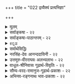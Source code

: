 +++
title = "022 द्रव्यैक्यं प्रत्यभिज्ञा"

+++
<details><summary>मूलम्</summary>

द्रव्यैक्यं प्रत्यभिज्ञा प्रथयति परिमित्यन्तरेऽन्याप्रतीतेरंशूत्कर्षक्षयादिक्षममपि च ततो राशिवत्स्थूलमेकम् ।  
नो चेदश्रान्तचण्डानिलजलधिधुनीदन्तिदावानलाद्यैः क्षोणीयं क्षुद्यमाना क्षणमपि चरमामण्ववस्थां न जह्यात् ॥ २२ ॥
</details>

<details><summary>सर्वाङ्कषा - २२</summary>

अवयवातिरिक्तावयवि-वादे बाधकान्य् उपन्यस्य,  
उभयोर् अनतिरेके साधक-प्रमाणम् आह - द्रव्यैक्यमित्यादिना ।  
**परिमित्य्-अन्तरे** = परिमाणभेदे सत्य् अपि  
**अन्याप्रतीतेः** = अतिरिक्तपदार्थस्याप्रतीतेः **प्रत्यभिज्ञा** = ‘तदेवेदम्” इति प्रत्यभिज्ञा **द्रव्यैक्यम्** = उपादानोपादेयद्रव्ययोः अभेदम् **प्रथयति** = प्रकटयति । 

पत्र-ताटङ्कादौ आकुञ्चनप्रसारणादिना न्यूनाधिकदेशव्याप्तिरूपपरिमाणभेददर्शनेऽपि तदेवेदम्' इति ऐक्यप्रत्यभिज्ञायाः सर्वसंमतत्वात् उपादानोपादेययोः अत्यन्तं भेदो नास्त्येव । अवस्थाविशिष्टवेषेण एकमेव द्रव्यम् 'उपादानम्', ‘उपादेयम्” इति भिन्नतया व्यपदिश्यते । मृत्पिण्डः उपादानम्, घटः उपादेय इत्यत्र हि पिण्डत्वावस्थाविशिष्टा मृत् उपादानम्, घटत्वावस्थाविशिष्टा मृत् उपादेयेत्यर्थः । एतदपेक्षयातिरिक्तं किं वर्तते ? अतः अवस्थाभेदमात्रम्, न तु द्रव्यभेदः ॥ 

नन्वेवं यदि उपादानोपादेययोरैक्यमङ्गीक्रियते, तर्हि अशुद्धैर्ग्रामसारैः सस्यादेः पोषणात्, तत्र जातानां तण्डुलादीनां तादृशग्रामसारपरिणामभूतानां तदभिन्नानां भक्षणात् शिष्टानां प्रायश्चित्तीयता स्यात् । अथ 



[[48]]

सांख्यवत् सिद्धान्ते उपादानोपादेययोरत्यन्ताभेदानङ्गीकारात् न दोष इतिचेत्; एवं तृप्यन्तं छान्दसं त्वां किं ब्रूमः ? सांख्यवद्दोषो माअस्तु । अन्यादृशो दोषोऽस्तीति प्रायश्चित्तीयता कथं वार्यते ? अतः सत्कार्यवादादसत्कार्यवाद एव धर्मशास्त्रानुगुण इति चेत्-नशब्दपरिवर्तनमात्रेण प्रत्यक्षतो दृश्यमानं ग्रामसारैः पोषणं वैज्ञानिकं कथमपगच्छेत् ? परन्त्वत्रायमस्ति विशेषः - मृदः घटाद्यात्मना परिणामः प्रत्यक्षदृष्टः । ' मृदयं घटः' इति प्रत्यभिज्ञापि सर्वानुभवसिद्धा । सस्यादिपरिणामस्थले नैतादृशः परिणामः । स्वपोषणाय दत्तं गोमयादिग्रामसारं स्वपादैः चूषन्तः, स्वस्वरूपानुगुणं तं ग्रामसारमद्भुतरीत्या परिवर्तयन्तः रूपरसगन्धान् विचित्रान् प्रदर्शयन्तः कीदृशमिन्द्रजालं सस्यादिषु वर्तमाना जीवाः कुर्वन्तीति स्मारं स्मारं मूकैर्भवितव्यं सर्वैः । ग्रामसारपरिणामभूतमेव विविधसस्यानां विविधपुष्पफलादिकमिति वैज्ञानिकोऽयं विषयः केन वानुन्मत्तेनापलपितुं शक्यः । परन्तु तत्र वैज्ञानिकोऽपि सत्यांशः न द्रव्यैक्यप्रत्यभिज्ञां लेशतोऽपि जनयतीत्याश्चर्यमेतत् । परन्तु जानन्ति विज्ञानिनः । एवमेव ब्रह्मणः विविधविचित्रशक्तिपूर्णस्य परिणामरूपमपीदं जगत्, न तथा ज्ञायते, प्रत्यभिज्ञायते वा चर्मचक्षुष्कैः । ज्ञानविज्ञानसंपन्नास्तु 'सर्वं खल्विदं ब्रह्म' (छां.3-14-1) इति जानन्तः प्रत्यभिजानन्तश्च नन्दन्ति । तादृशसर्वात्मकब्रह्मदर्शने देहस्मरणादिकं किं भवेत् ? एतादृशं विलक्षणं परिणाममेव ‘विवर्तम्' आतस्थुः श्रीशङ्कराचार्या इति समये स्थाप्यते । अतः सस्यफलादौ ऐक्यप्रत्यभिज्ञाया अभावात् न प्रायश्चित्तादिप्रसङ्गःः॥ 

[[1]]

ननु प्रत्यभिज्ञाया अभावेऽपि वस्तुनोरैक्यात् प्रत्यवायोऽपरिहार्य एव किलेति चेत्; मृदः घटरूपेण परिणामापेक्षया ग्रामसाराणां पुष्पफलादिरूपेण परिणामस्यात्यन्तविलक्षणत्वान्न दोषलेशः । तत्तत्सस्यादिषु वर्तमानो हि जीवः चैतन्यस्वरूपः शब्दस्पर्शरूपरसगन्धान् अपूर्वतया परिवर्त्य सर्वं पवित्रीकृत्यैव परिणमयति । अन्यथा हि रथ्याजलानां गङ्गायां मेलनेन गङ्गाया अपि पावनत्वं न स्यात् । एतदपेक्षयापि ग्रामसाराणां परिणामोऽत्यन्तं विलक्षणोऽत्यन्तं विस्मयकारीति विवेकिनामत्याश्चर्यावहम् । तावता परिणामो नास्तीत्यसत्कार्यवादस्तु विज्ञानविरुद्धः । मनस्समाधानार्थमुच्यते यदि, तर्हि समाधत्स्व कथञ्चित् । अन्ततः - किं न स्मर्यते 'मन एव मनुष्याणां कारणं बन्धमोक्षयोः' इति । अत एतादृशविवर्तस्थले न कश्चन प्रत्यवायः । तावता वस्तुतत्त्वं कथमन्यथा भवेत् ? भोजनकाले तु भगवद्व्यतिरिक्तस्मरणं निषिद्धमित्यपि स्मर्तव्यम् । एवं सत्यपि भोजनसमये ग्रामसारस्मरणं कस्यचिद्दौर्भाग्यशालिनो यदि भवेत्, तदा भगवद्वैभवम् एतादृशेन्द्रजालरूपं स्मृत्वा पापं क्षपितव्यम्, न शक्यं चेदुपोषितव्यम् ॥ 

ननु श्रुतौ ' यथा सौम्य' इत्यादिना मृत्कार्यदृष्टान्त एव प्रदर्शितः, न तु सस्यादिदृष्टान्त इति चेत्, अस्य वैज्ञानिकत्वेन सर्वैर्ज्ञातुमशक्यत्वात्प्रसिद्धो दृष्टान्तः प्रादर्शि । मृन्निर्मितं गजाश्वदेवतामूर्त्यादिकमेव वा दृष्टान्तीक्रियताम् । मृदा निर्मितमपि गजादिकं पश्यन्तः, 'गजोऽयम अत्यद्भुतो वर्तते' इत्येव वदन्ति । देवप्रतिमां पश्यन्तश्च दिव्यं देवं पश्यन्ति पुरतः, न तु मृदम् । मृदं पश्यतां तत्र देवो न स्यात् । देवं पश्यतां तत्र मृन्न स्यात् । ‘पृथिव्या ओषधयः । ओषधीभ्योऽन्नम्' इत्यादिश्रुत्या अन्नादिपरिणामा अपि पृथिव्या एव । किं बहुना ! वेदान्तः अन्नपदं पृथिवीपर्यायं ब्रवीतीति 'ता अन्नमसृजन्त' इत्यादौ संप्रतिपन्नम् ॥ 

[[49]]



किं बहुना ! भुक्तमन्नं रसरक्तमांसमेदोमज्जास्थिरूपेण क्रमेण परिणमत इति प्रसिद्धम्। मातुश्शरीरे मातुः रक्तं क्षीररूपेण परिणमते । गोरक्तं क्षीररूपेण परिणमते । द्वयममृततुल्यमिति शास्त्रम् । नो चेत् स्तन्यपानं रक्तपानमेव भवेदिति महान् प्रत्यवायः स्यात् । तत्राप्यसत्कार्यवाद एवेति चेत्, तत् क्षीरं कुत आगतम्? किमाकाशादिति वक्तव्यम् । ईश्वर एव सर्वत्र सर्वं करोतीति चेत्, करोत्वीश्वरः । उपादानं किम् ? किं वस्तु किं रूपं करोति? अतोऽसत्कार्यवाद इति संकेतमात्रात् नात्मरक्षणं भविष्यति । परिणामवादस्तु वैज्ञानिकः मनस्तृप्त्यर्थं तथाङ्गीकुर्म इति चेत्, अङ्गीक्रियतामित्युक्तमेव ॥ 

महद्रहस्यमत्रैव ह्यस्ति किञ्चिद्विचिन्त्यताम् । एतावतापि कालेन केनाप्यवहितं न हि ॥ कथमेवमभूत् नैव ज्ञातुं केनापि शक्यते । मायां पृच्छ, न चेत्कालरूपिणं तं स्वयं प्रभुम् । 

इदमत्र तत्त्वम् - परिणामस्थले एवैक्यप्रत्यभिज्ञा । विवर्तस्थले तु द्रव्यैक्यं विज्ञानमात्रगम्यम्, न प्रत्यक्षगम्यम् । ग्रामसारेण वर्धितानां सस्यवृक्षलतादीनां धान्यफलपुष्पादीनां तत्परिणामरूपत्वं को वा विश्वसेत् विज्ञानिनमृते? ' अग्नेरापः' इति वदति श्रुतिः । 'कारणगुणाः कार्ये संक्रामन्ति' इति न्यायः कुत्र गतः ? कुतो गतः ? अत्रैवास्ति सृष्टेः रहस्यं सर्वम् । एतदपरिशीलनादेव पण्डितानां कलहो नाद्यापि शान्तः । कुत एवमिति चेत्, मायां पृच्छ, अथवा तत्स्वामिनं भगवन्तं पृच्छ । तथा च कार्ये कारणप्रत्यभिज्ञायां परिणामः, अप्रत्यभिज्ञायां तु विवर्त इत्येव युक्तम् । अधिकं पश्चात् ॥ 

सुसूक्ष्मं सृष्टिविज्ञानं परिशीलयताम् ' आराममस्य पश्यति न तं पश्यति कश्चन' (बृ.6-3-14) इति सृष्टिकर्तुर्वैभवं वैशिष्टयं च सर्वं ज्ञायेत । अत्र 'अस्य' इत्यनेन पूर्वं तत्रैव ‘स हि कर्ता' इति प्रस्तुतः परमात्मा ग्राह्यः, न तु जीवः, अर्थविरोधात् । परमात्मनोऽघटितघटनासामर्थ्यस्यान्यत्किमपेक्षितं साक्ष्यम् 'अग्नेरापः' इत्येतदपेक्षया । अग्नेरपां परिणामरूपता कथं वा मानवबुद्ध्या प्रत्यभिज्ञातुं शक्यः ? अतस्सृष्टिविज्ञानं परिणामविशेषरूपविवर्तरूपमेव । इदमेव न विलक्षणत्वाद्यधिकरणानां सर्वेषामपि विषयः । अत एव जगदिदं ज्ञानिनां दृष्ट्या ब्रह्मस्वरूपम्, आरामरूपं च । इतरेषां तु विज्ञानदृष्ट्या ब्रह्मस्वरूपम्, अज्ञानिनां दृष्ट्या तु केवलजडस्वरूपम् ॥ 

पूर्वग्रहादिकं त्यक्त्वा चिन्त्यतां सत्यमीदृशम् । सत्यैकनिष्ठास्सन्तोऽत्र प्रमाणं स्युरमत्सराः ॥ वर्धयित्वा बहून् शब्दान् केशाकेशि विधाय च । लाभः को वाऽऽप्त इति च चिन्त्यतामात्मसाक्षिकम्॥ सर्वज्ञा अपि गुरवः सूचनान्मायिनो ध्रुवम् । नैव प्राचीकशन् ते हीत्येवं मन्यामहे वयम् ॥ कालेनैवोत्तरं देयम्, तदधीनाः किलेतरे । स चागतश्च कालोऽयम् अद्य दैवं वदत्यहो ॥ 

अतिरिक्तावयव्य्-अनङ्गीकारे तात्त्विकं लाघवमाह - अंशूत्कर्षेत्यादि ।  
**अंशु**शब्दः अंशपर्यायः । **अंशवः** = अवयवाः । तेषाम् उत्कर्षः, **क्षयादिश्च** = आधिक्यन्यूनत्वे । तयोः **क्षमम्** = योग्यम् ।  
**ततः** = अतिरिक्तावयव्य्-अभावाद् एव स्थूलम् **एकम्** = अवयविपदवाच्यंम्  
**राशिवत्** = धान्यराश्य्-आदाव् इव  
अंशूत्कर्षक्षयादिक्षममपि च भवति ।  


[[50]]

अतिरिक्तावयविवादे हि, अवयवितः एकंपरमाणुविश्लेषे, संश्लेषे वा पूर्वावयविनः नाशः, संघातोऽनेकभूतैरपि भवति यथा ह्येकभूतस्य भागैः, 

देहादिः पञ्चभूतात्मक इति निगमाद्युक्तिभिश्च प्रसिद्धम् । 

नूतनावयविनः उत्पत्तिश्च अङ्गीक्रियते । इदन्त्वत्यन्तानुभवविरुद्धम् । अतिरिक्तावयव्यनङ्गीकारे तु, एकस्य धान्यराशेः कतिपयधान्यानां विश्लेषे, संश्लेषे वा अवयविनाशोत्पत्यादेरभावात् न कोऽपि कल्पनादिकेशः ॥ 

एवमनङ्गीकारे महदनिष्टमाह - नो चेदित्यादिना । नो **चेत्** = एवं यदि नाङ्गीक्रियते, हठादतिरिक्तावयवी यदि साध्यते, तदा **अश्रान्तचण्डानिलजलधिधुनीदन्तिदावानलाद्यैः** = **अश्रान्ताः** = अविरताः **चण्डानिलः** =वात्यादिः । **जलधिः** = समद्रः । **धुन्यः** = नद्यः । **दन्तिनः** = दिग्गजाः, तैः पौराणिकप्रक्रियया भूमेरधः अष्टदिक्षु भूमिं वहन्तो वर्तमाना महागजाः भारपीडिताः स्वांसं यदा चालयन्ति, तदा भूमिरपि तेन चलनेन कंपते इति पौराणिकाः । अथवा, **दन्तिनः** = सामान्यगजाः । ते मत्ता भूमिं घट्टयन्ति । तेन कतिपयाणूनां विश्लेषोऽनिवार्यः । **दावानलः** = दावाग्निः । **आद्यैः** = एतदादिभिः अवयवविश्लेषहेतुभिः इयं **क्षोणी** = भूमिः **क्षुद्यमाना** = चूर्णीक्रियमाणा **चरमाम्** = प्रलयकालिकीम् **अण्ववस्थाम्** = अणुत्वावस्थांम् क्षणमपि न **जह्यात्** = न त्यजेत् आदिपदेन भूकम्पादिः गृह्यते ॥ 

। 

अयमाशयः – एकस्य परमाणोः विश्लेषेऽपि पूर्वावयविनो नाशः, अवयव्यन्तरोत्पत्तिश्च वैशेषिकैः अङ्गीक्रियते । एवञ्च, महावात्याः, समुद्रतरङ्गारभट्यः, नदीभूकम्पाद्याश्च परमाणुविश्लेषहेतवः सततं संभाव्यन्ते किल । एभिः भूमिरूपावयविनः पूर्व स्थितवतः नाशः अनिवार्यः । यावता च पुनरवयव्यारम्भः, तावतैव उक्तहेतुष्वन्यतमस्यानिवार्यतया पुनः पुनः अवयवानां विश्लेषेण अवयविनः नाश एव स्यात् । ततश्च भूम्याख्यावयविनः निष्पत्तिरेवासंभाविनी स्यात् । इदं चात्यन्तमनुभवादिविरुद्धम् । अतः अतिरिक्तावयव्यनङ्गीकार एव वरम् । वस्तुतस्तु - आरम्भवादिनां लोकायतपदवाच्यानां नैयायिकानां नायं शास्त्रस्य विषयः । ईश्वरानुमानादिकमपि न शुद्धनैयायिकानामिति अग्रे नायकसरे वक्ष्यते । अथापि दोषस्य समाधेयत्वाभिप्रायेण दूषणमुक्तम्, शिष्यबुद्धिवैशद्याय ॥ २२ ॥
</details>

<details><summary>सर्वाङ्कषा-पाठान्तरम् - २२</summary>

अवयवातिसिकतावयविवादे बाधकान्युपन्यस्य, उभयोरनतिरेके साधकप्रमाणमाह - द्रव्यैक्य-मित्यादिना । परिमित्यन्तरे = परिमाणभेदे सत्यपि अन्याप्रतीतेः = अतिरिक्तपदार्थस्याप्रतीतेः प्रत्यभिज्ञा = 'तदेवेदम्‌' इति प्रत्यभिज्ञा द्रव्यैक्यम्‌ = उपादानोपादेयद्रव्ययोः अभेदम् प्रथयति = प्रकटयति । पत्रताटङ्कादौ आकुञ्चनप्रसारणादिना न्युनाधिकदेशव्याप्तिरूपपरिमाणभेददर्शनेऽपि 'तदेवेदम्‌' इति ऐक्यप्रत्यभिज्ञायाः सर्वसंमतत्वात्‌ उपादानोपादेययोः अत्यन्तं भेदो नास्त्येव । अवस्थाविशिष्टवेषेण एकमेव द्रव्यम्‌ 'उपादानम्‌', 'उपादेयम्‌' इति भिन्नतया व्यपदिश्यते । मृत्पिण्डः उपादानम्‌, घटः उपादेय इत्यत्र हि पिण्डत्वावस्थाविशिष्टा मृत्‌ उपादानम्‌, घटत्वावस्थाविशिष्टा मृत्‌ उपादेयेत्यर्थः । एतदपेक्षयातिरिक्तं किं वर्तते? अतः अवस्थाभेदमात्रम्‌, न तु द्रव्यभेदः ॥   
नन्वेवं यदि उपादानोपादेययोरैक्यमङ्गीक्रियते, तर्हि अशुद्धैर्ग्रामसारेः सस्यादेः पोषणात्‌, तत्र जातानां तण्डुलादीनां तादृशग्रामसारपरिणामभूतानां तदभित्नानां भक्षणात्‌ शिष्टानां प्रायश्चित्तीयता स्यात्‌ । अथ सांख्यवत्‌ सिद्धान्ते उपादानोपादेययोरत्यन्ताभेदानङ्गीकारात्‌ न दोष इतिचेत्‌; एवं तृप्यन्तं छान्दसं त्वां किं ब्रूमः? सांख्यवद्दोषो माअस्तु । अन्यादृशो दोषोऽस्तीति प्रायश्चित्तीयता कथं वार्यते? अतः सत्कार्यवादादसत्कार्यवाद एव धर्मशास्त्रानुगुण इति चेत्‌ न शब्दपरिवर्तनमात्रेण प्रत्यक्षतो दृश्यमानं ग्रामसारैः पोषणं वैज्ञानिकं कथमपगच्छेत्‌? परन्त्वत्रायमस्ति विशेषः - मृदः धटाद्यात्मना परिणामः प्रत्यक्षदृष्टः । 'मृदयं घटः' इति प्रत्यभिज्ञापि सर्वानुभवसिद्धा । सस्यादिपरिणामरस्थले नैतादृशः परिणामः । स्वपोषणाय दत्तं गोमयादिग्रामसारं स्वपादैः चूषन्तः, स्वस्वरूपानुगुणं तं ग्रामसारमद्भुतरीत्या परिवर्तयन्तः रूपरसगन्धान्‌ विचित्रान्‌ प्रदर्शयन्तः कीदृशमिन्द्रजालं सस्यादिषु वर्तमाना जीवाः कुर्वन्तीति स्मारं स्मारं मूकैर्भवितव्यं सर्वैः । ग्रामसारपरिणामभूतमेव विविधसस्यानां विविधपुष्पफलादिकमिति वैज्ञानिकोऽयं विषयः केन वानुन्मत्तेनापलपितुं शक्यः । परन्तु तत्र वैज्ञानिकोऽपि सत्यांशः न द्रव्यैक्यप्रत्यभिज्ञां लेशतोऽपि जनयतीत्याश्चर्यमेतत्‌ । परन्तु जानन्ति विज्ञानिनः । एवमेव ब्रह्मणः विविधविचित्रशक्तिपूर्णस्य परिणामरूपमपीदं जगत्‌, न तथा ज्ञायते, प्रत्यभिज्ञायते वा चर्मचक्षुष्कैः । ज्ञानविज्ञानसंपन्नास्तु 'सर्वं खल्विदं ब्रह्म' (छं .३-१४-१) इति जानन्तः प्रत्यभिजानन्तश्च नन्दन्ति । तादृशसर्वात्मकब्रह्मदर्शने देहस्मरणादिकं किं भवेत्‌? एतादृशं विलक्षणं परिणाममेव 'विवर्तम्‌' आतस्थुः श्रीशङ्कराचार्या इति समये स्थाप्यते । अतः सस्यफलादौ ऐक्यप्रत्यभिज्ञाया अभावात्‌ न प्रायश्चित्तादिप्रसद्धः ॥   
ननु प्रत्यभिज्ञाया अभावेऽपि वस्तुनोरैक्यात्‌ प्रत्यवायोऽपरिहार्य एव किलेति चेत्‌; मृदः घटरूपेण परिणामपेक्षया ग्रामसाराणां पुष्पफलादिरूपेण परिणामस्यात्यन्तविलक्षणत्वान्न दोषलेशः । तत्तत्सस्यादिषु वर्तमानो हि जीवः चैतन्यस्वरूपः शब्दस्पर्शरूपरसगन्धान्‌ अपूर्वतया परिवर्त्त्य सर्वं पवित्रीकृत्यैव परिणम- यति । अन्यथा हि रथ्याजलानां गङ्गायां मेलनेन गङ्गाया अपि पावनत्वं न स्यात्‌ । एतदपेक्षयापि ग्रामसाराणां परिणामोऽत्यन्तं विलक्षणोऽत्यन्तं विस्मयकारीति विवेकिनामत्याश्चर्यावहम्‌ । तावता परिणामो नास्तीत्यसत्कार्यवादस्तु विज्ञानविरुद्धः । मनस्समाधानार्थमुच्यते यदि, तर्हि समाधत्स्व कथञ्चित्‌ । अन्ततः - किं न स्मर्यते 'मन एव मनुष्याणां कारणं बन्धमोक्षयोः' इति । अत एतादृशविवर्तस्थले न कश्चन प्रत्यवायः । तावता वस्तुतत्त्वं कथमन्यथा भवेत्‌? भोजनकाले तु भगवद्व्यतिरिक्तस्मरणं निषिद्धमित्यपि स्मर्तव्यम्‌ । एवं सत्यपि भोजनसमये ग्रामसारस्मरणं कस्यचिद्दौर्भाग्यशालिनो यदि भवेत्‌, तदा भगवद्वैभवम्‌ एतादृशेन्द्रजालरूपं स्मृत्वा पापं क्षपितव्यम्‌, न शक्यं चेदुपोषितव्यम्‌ ॥   
ननु श्रुतौ 'यथा सोम्य' इत्यादिना मृत्कार्यदृष्टान्त एव प्रदर्शितः, न तु सस्यादिदृष्टान्त इति चेत्‌, अस्य वैज्ञानिकत्वेन सर्वैर्ज्ञातुमशक्यत्वात्मसिद्धो दृष्टान्तः प्रादर्शि । मृन्निर्मितं गजाश्वदेवतामूर्त्यादिकमेव वा दृष्टान्तीक्रियताम्‌ । मृदा निर्मितमपि गजादिकं पश्यन्तः, 'गजोऽयम् अत्यद्भुतो वर्तते' इत्येव वदन्ति । देवप्रतिमां पश्यन्तश्च दिव्यं देवं पश्यन्ति पुरतः, न तु मृदम्‌ । मृदं पश्यतां तत्र देवो न स्यात्‌ । देवं पश्यतां तत्र मृन्न स्यात्‌ । 'पृ॒थि॒व्या ओष॑धयः । ओष॑धी॒भ्योऽन्नम् ।' (तै.उप. ३.५.१४.१) इत्यादिश्रुत्या अन्नादिपरिणामा अपि पृथिव्या एव । किं बहुना! वेदान्तः अन्नपदं पृथिवीपर्यायं ब्रवीतीति 'ता अन्नमसुजन्त' इत्यादौ संप्रतिपन्नम्‌ ॥   
किं बहुना! भुक्तमन्नं रसरक्तमांसमेदोमज्जास्थिरूपेण क्रमेण परिणमत इति प्रसिद्धम्‌ । मातृश्शरीरे मातुःरक्तं क्षीररूपेण परिणमते । गोरक्तं क्षीररूपेण परिणमते । द्वयममृततुल्यमिति शास्त्रम्‌ । नो चेत्‌ स्तन्यपानं रक्तपानमेव भवेदिति महान्‌ प्रत्यवायःस्यात्‌ । तत्राप्यसत्कार्यवाद एवेति चेत्‌, तत्‌ क्षीरं कुत आगतम्‌? किमाकाशादिति वक्तव्यम्‌ । ईश्वर एव सर्वत्र सर्वं करोतीति चेत्‌, करोत्वीश्वरः । उपादानं किम्‌? किं वस्तु किं रूपं करोति? अतोऽसत्कार्यवाद इति संकेतमात्रात्‌ नात्मरक्षणं भविष्यति । परिणामवादस्तु वैज्ञानिकः मनस्तृप्त्यर्थं तथाङ्गीकुर्म इति चेत्‌, अङ्गीक्रियतामित्युक्तमेव ॥ `   
महद्रहस्यमत्रैव ह्यस्ति किञ्चिद्विचिन्त्यताम्‌ । एतावतापि कालेन केनाप्यवहितं न हि ॥   
कथमेवमभूत्‌ नैव ज्ञातुं केनापि शक्यते । मायां पृच्छ, न चेत्कालरूपिणं तं स्वयं प्रभुम्‌ ॥   
इदमत्र तत्त्वम्‌ - परिणामस्थले एवैक्यप्रत्यभिज्ञा । विवर्तस्थले तु द्रव्यैक्यं विज्ञानमात्रगम्यम्‌, न प्रत्यक्षगम्यम्‌ । ग्रामसारेण वर्धितानां सस्यवृक्षलतादीनां धान्यफलपुष्पादीनां तत्परिणामरूपत्वं को वा विश्वसेत्‌ विज्ञानिनमृते? 'अग्नेरापः' इति वदति श्रुतिः । 'कारणगुणाः कार्ये संक्रामन्ति' इति न्यायः कुत्र गतः? कुतो गतः? अत्रैवास्ति सृष्टेः रहस्यं सर्वम्‌ । एतदपरिशीलनादेव पण्डितानां कलहो नाद्यापि शान्तः । कुत एवमिति चेत्‌, मायां पृच्छ, अथवा तत्स्वामिनं भगवन्तं पृच्छ । तथा च कार्ये कारणप्रत्यभिज्ञायां परिणामः, अप्रत्यभिज्ञायां तु विवर्त इत्येव युक्तम्‌ । अधिकं पश्चात् ॥   
सुसूक्ष्मं सुष्टिविज्ञानं परिशीलयताम्‌ 'आराममस्य पश्यति न तं पश्यति कश्चन' (बृ.६-३-१४) इति सृष्टिकर्तुर्वैभवं वैशिष्ट्यं च सर्वं ज्ञायेत । अब्र 'अस्य' इत्यनेन पूर्वं तत्रैव 'स हि कर्ता' इति प्रस्तुतः परमात्मा ग्राह्यः, न तु जीवः, अर्थविरोधात्‌ । परमात्मनोऽघटितघटनासामर्थ्यस्यान्यत्किमपेक्षितं साक्ष्यम्‌ 'अग्नेरापः' इत्येतदपेक्षया । अग्नेरपां परिणामरूपता कथं वा मानवबुद्ध्या प्रत्यभिज्ञातुं शक्यः? अतस्सृष्टि- विज्ञानं परिणामविशेषरूपविवर्तरूपमेव । इदमेव न विलक्षणत्वाद्यधिकरणानां सर्वेषामपि विषयः । अत एव जगदिदं ज्ञानिनां दृष्ट्या ब्रह्मस्वरूपम्‌, आरामरूपं च । इतरेषां तु विज्ञानदृष्ट्या ब्रह्मस्वरूपम्‌, अज्ञानिनां दृष्ट्या तु केवलजडस्वरूपम्‌ ॥   
पूर्वग्रहादिकं त्यक्त्वा चिन्त्यतां सत्यमीदृशम्‌ । सत्यैकनिष्ठास्सन्तोऽत्र प्रमाणं स्युरमत्सराः ॥   
वर्धयित्वा बहून्‌ शब्दान्‌ केशाकेशि विधाय च । लाभः को वाऽऽप्त इति च चिन्त्यतामात्मसाक्षिकम्‌ ॥   
सर्वज्ञा अपि गुरवः सूचनान्मायिनो ध्रुवम्‌ । नैव प्राचीकशन्‌ ते हीत्येवं मन्यामहे वयम्‌ ॥   
कालेनैवोत्तरं देयम्‌, तदधीनाः किलेतरे । स चागतश्च कालोऽयम् अद्य दैवं वदत्यहो ॥   
अतिरिक्तावयव्यनङ्गीकारे तात्त्विकं लाघवमाह - अंशूत्कर्षत्यादि । अंशुशब्दः अंशपर्यायः । अंशवः = अवयवाः । तेषाम् उत्कर्षः, क्षयादिश्च = आधिक्यन्यूनत्वे । तयोः क्षमम्‌ = योग्यम्‌ । ततः = अति- रिक्तावयव्यभावादेव स्थूलम्‌ एकम्‌ = अवयविपदवाच्यं राशिवत्‌ = धान्यराश्यादाविव अंशूत्कर्षक्षयादिक्षममपि च भवति । अतिरिक्तावयविवादे हि, अवयवितः एकपरमाणुविश्लेषे, संश्लेषे वा पूर्वावयविनः नाशः, नूतनावयविनः उत्पत्तिश्च अङ्गीक्रियते । इदन्त्वत्यन्तानुभवविरुद्धम्‌ । अतिरिक्तावयव्यनङ्गीकारे तु, एकस्य धान्यराशेः कतिपयधान्यानां विश्लेषे, संश्लेषे वा अवयविनाशोत्पत्यादेरभावात्‌ न कोऽपि कल्पनादिक्लेशः ॥   
एवमनङ्गीकारे महदनिष्टमाह - मो चेदित्यादिना । नो चेत्‌ = एवं यदि नाङ्गीक्रियते, हठादतिरिक्ता- वयवी यदि साध्यते, तदा अश्रान्तचण्डानिलजलधिधुनीदन्तिदावानलाद्यैः = अश्रान्ताः = अविरताः चण्डानिलः = वात्यादिः । जलधिः = समुद्र: । धुन्यः = नद्यः । दन्तिनः = दिग्गजाः, तैः पौराणिकप्रक्रियया भूमेरधः अष्टदिक्षु भूमिं वहन्तो वर्तमाना महागजाः भारपीडिताः स्वासं यदा चालयन्ति, तदा भूमिरपि तेन चलनेन कंपते इति पौराणिकाः । अथवा, दन्तिनः = सामान्यगजाः । ते मत्ता भूमिं घट्टयन्ति । तेन कतिपयाणूनां विश्लेषोऽनिवार्यः । दावानलः = दावाग्निः । आद्यैः = एतदादिभिः अवयवविश्लेषहेतुभिः इयं क्षोणी = भूमि: क्षुद्यमाना = चूर्णीक्रियमाणा चरमाम्‌ = प्रलयकालिकीम्‌ अण्ववस्थाम्‌ = अणुत्वावस्थां क्षणमपि न जह्यात्‌ = न त्यजेत्‌ आदिपदेन भूकम्पादिः गृह्यते ॥   
अयमाशयः - एकस्य परमाणोः विश्लेषेऽपि पूर्वावयविनो नाशः, अवयव्यन्तरोत्पत्तिश्च वैशेषिकैः अङ्गीक्रियते । एवञ्च, महावात्याः, समद्रतरङ्गारभट्यः, नदीभूकम्पाद्याश्च परमाणुविश्लेषहेतवः सततं संभाव्यन्ते किल । एभिः भूमिरूपावयविनः पूर्वं स्थितवतः नाशः अनिवार्यः । यावता च पुनरवयव्यारम्भः, तावतैव उक्तहेतुष्वन्यतमस्यानिवार्यतया पुनः पुनः अवयवानां विश्लेषेण अवयविनः नाश एव स्यात्‌ । ततश्च भूम्याख्यावयविनः निष्पत्तिरेवासंभाविनी स्यात्‌ । इदं चात्यन्तमनुभवादिविरुद्धम्‌ । अतः अतिरिक्तावयव्यङ्गीकार एव वरम्‌ । वस्तुतस्तु - आरम्भवादिनां लोकायतपदवाच्यानां नैयायिकानां नायं शास्त्रस्य विषयः । ईश्वरानुमानादिकमपि न शुद्धनैयायिकानामिति अग्रे नायकसरे वक्ष्यते । अथापि दोषस्य समाधेयत्वाभिप्रायेण दूषणमुक्तम्‌, शिष्यबुद्धिवैशद्याय ॥ २२ ॥
</details>

<details><summary>ಕನ್ನಡ</summary>

उपादानोपादेयगळिगॆ भेदवन्नु निराकरिसि  
ईग अवुगळिगॆ अभेदवन्नु समर्थिसुत्तारॆ.  

**परिमत्यन्तरे अन्याप्रतीतेः प्रत्यभिज्ञा प्रथयति**  
द्रव्यक्कॆ परिणामभेदविद्दरू बेरॆ वस्तुवॆम्ब प्रतीति बरदे अदे इदु' ऎन्दु बरुव प्रत्यभिज्ञॆयु अवयव अवयवि ऎरडू ऒन्दे ऎम्बुदन्नु विशदपडिसुत्तदॆ. 

बिच्चिद बट्टॆय् अम्म मडिसिट्ट मात्रक्कॆ  
'इदु बेरॆ ' ऎम्ब प्रतीति हेगॆ बरुवुदिल्लवो,  
हागॆये बॆळग्गॆ दारगळन्नु नोडिरुवनिगॆ,  
मध्याह्न अदु बट्टॆय रूपगॊण्ड मेलॆ  
'अदे दारगळु ई बट्टॆयागिवॆ' ऎम्ब अनुभवविरुवुदरिन्द अवयव मत्तु अवयवगळिगॆ,  
अवस्थाभेदवॆ हॊरतु वस्तु भेदविल्ल. 

**ततः स्थूलम् एकं राशिवत् अंशोत्कर्षक्षयादिक्षममपि च** 

आद्दरिन्दले स्थूलावस्थॆयन्नु हॊन्दिद मॊदलिद्द अदे वस्तुवे  
धान्य-राशियन्तॆ कॆलभागगळ हॆच्चळ अथवा कॊरतॆयन्नु तडॆदुकॊळ्ळुवुदागियू आगलु साध्यवागुत्तदॆ. 

ऒन्दु धान्य राशियल्लि स्वल्प तॆगॆदरू, स्वल्प कूडिसिदरू  
अदरिन्द अनुभवदल्लि हॆच्चु व्यत्यास बरुवुदिल्ल.  
अतिरिक्तवाद अवयवियन्नु ऒप्पिदरॆ  
घटादिगळल्लि कॆलवु अणुगळु कूडिदरू,  
कॆलवु अगलिदरू मॊदलिद्द अवयवि नशिसि  
बेरॆ अवयवि उत्पन्नवागिदॆ ऎन्दु हेळबेकागु इदॆ.  
इदु अत्यन्त अनुभवविरुद्ध. 

**नो चेत् अश्रान्त-चण्डानिल--जल-धि--धुनी-दन्ति-दावानलाद्यैः क्षोणीयं क्षुद्यमाना क्षणम् अपि चरमाम् अण्व्-अवस्थां न जह्यात्** 


-23- 



शरीर केवल पार्थिववल्ल, पाञ्चभौतिक 

29 

कॆल अणुगळ कूडिकॆ अथवा अगलिकॆमात्रदिन्दले हॊस वस्तुवे आगुत्तदॆऎन्दु हेळिदरॆ ऎडबिडदॆ बीसुवचण्डमारुत, समुद्र, नदिगळु, दिग्गजगळु, काडुगिच्चु मुन्तादवुगळिन्द ई भूगोळवु प्रति क्षणदल्लि घर्षणॆगॆ ऒळगागुत्तिरुवुदरिन्द कॊनॆयदाद परमाणुत्वावस्थॆ यन्नु ऒन्दु क्षणवू सह त्यजिसदु. जगत्तु परमाणुरूपवागिये उळियबेकागुत्तदॆ. 

ऒन्दु विशिष्ट अवयवियल्लि कॆलअणुगळ कूडिकॆ अथवा अगलिकॆयिन्द हिन्दिन अवयवि नशिसि बेरॆ अवयविये हुट्टुत्तदॆ ऎन्दु वादिसिदरॆ ई भूगोळदल्लि प्रतिक्षणदल्लि बिरुगाळि मुन्ताद यावुदादरॊन्दु कारण दिन्द कॆलअणुगळ विश्लेषवागुत्तिरुवुदरिन्द हिन्दिन अवयवि नाशवागि मुन्दिन अवयवि हुट्टुवुदक्कॆ अवकाशविल्लदिरुवुदरिन्द ई भूगोळद निष्पत्तियु आगलु साध्यवे इल्ल. आद्दरिन्द अवस्थाभेद मात्रवे हॊरतु अवयवगळिगिन्तलू अवयवि बेरॆयल्ल ॥ २२ ॥ 

</details>

<details><summary>सर्वार्थसिद्धिः</summary>

एवं तन्तुपटादीनां भेदे बाधकं तत्साधकानामन्यथासिद्धत्वं चोक्तम् । तथाऽप्यभेदे किं प्रमाणमिति वदन्तं प्रति स्थिरत्वे प्रमाणमेवात्र प्रमाणमित्याह - द्रव्यैक्यमिति ॥ परिमित्यन्तरे, सत्यपीति शेषः । इदं च भेदसाधकानामुपलक्षणम्, यथा प्रसारितस्याकुञ्चितस्य दीर्घत्वह्रस्वत्वे, यथा च घनीकृतस्य विरलीकृतस्य च तूलपिण्डस्याल्पत्वविपुलत्वे दृश्येते, एवं वृत्तचतुरश्रत्वादिविशेषे दृष्टेऽपि स्यात् । कुतः? अन्याप्रतीतेः, द्रव्यान्तरस्यादर्शनादित्यर्थः । अन्यथा सर्वत्र यत्किंचिदवस्थाभेदमात्रेऽपि द्रव्यभेदो दृश्यत इति धृष्टवादे का प्रत्युक्तिः? पद्मसंकोचविकासादिषु च द्रव्यान्तराभावो न्यायवार्तिकटीकायामुक्तः । किंचान्त्यावयवित्वं पटादीनामिष्यते । तैरनेकैरच्छिन्नावयवैरेकपटादिनिर्माणेऽवयव्यन्तरमुत्पद्यते न वा? पूर्वत्र तेषामन्त्यावयवित्वव्याघातः । उत्तरत्र तन्त्वादिभिरपि तथा स्यात्, अविशेषात् । अन्यस्तर्ह्यन्त्यावयवी भवत्विति चेन्न । सर्वत्रैवं कस्यचित्कार्यस्य सहकारिभेदैः संभवात् । सन्ति चास्मदाद्यशक्यस्रष्टारः केचित्, अन्तत ईश्वरश्च । किं च योऽसौ गोपुरादिरन्त्यावयवी तत्र यदि कश्चित्सुधाभिरवयवान्तरं संघटयेत् तदा तत्पूर्वं गोपुरं तिष्ठति नश्यति वा? पूर्वत्र कथमन्त्यः? उत्तरत्रानन्यथासिद्धोपलम्भविरोधः । नाशकारणाभावे नाशानुपपत्तिः । अपि च तूलपिण्डमध्यस्थमंशुं यदि कश्चित्सूच्याऽपकर्षेत्, तदा तस्य परिमाणह्रासो न दृश्यते ; न च तस्य नाशः । अथापि तत्र ते नाशः कल्प्यः, असमवायिविनाशात् समवायिविगमाच्च । संघातवादे त्ववयवोत्कर्षापकर्षवादमात्रान्न किंचिद् द्रव्यमुत्पद्यते, नश्यति वा ; केवलमाषादिराशिष्विवोपचयापचयमात्रमेव । अतो यथोपलम्भं संघातपक्ष एव साधीयानित्याह - अंशूत्कर्षेति । आदिशब्देनांशविदारणसन्धाने गृह्येते । यदि क्वाचित्कावयवभेदमात्रात्पूर्वद्रव्यनिवृत्तिरवयव्यन्तरोत्पत्तिः स्यात्, तत्रानिष्टमाह - नो चेदिति । अव्यवस्थितेषु प्रदेशभेदेषु तैस्तैर्भेदकैरणुद्वयविघटने द्व्यणुकविनाशादिक्रमेण महापृथिवीपर्यन्तनाशे सति अवस्थितसंयोगैरपि पुनस्तदारम्भावसरो न सेत्स्यति । तदेतत्समुद्रादिषु कैमुत्यसिद्धम् । यदप्येवं कल्प्यते - द्वाभ्यामेवाणुभ्यामाद्यं कार्यद्रव्यमारभ्यते, एकस्यानारम्भकत्वादसमवायिविरहात् । संयोगो हि न स्वेन ; स्वस्य बहुभिरारब्धत्वे महत्त्वप्रसङ्गेन प्रत्यक्षत्वापातात् । बह्वारब्धस्याप्यणुत्वेऽतिप्रसङ्गः; तत्परिमाणं चावयवसंख्याविशेषेणावयवमहत्त्वप्रचययोरसंभवात्, नित्यपरिमाणस्यानारम्भकत्वात्, स्वातिशयपरिमाणारम्भकत्वनियमेनाणुतरपरिमाणारम्भकत्वप्रसङ्गाच्च । सा च द्वित्वसंख्या सर्वज्ञापेक्षाबुद्धिजन्या तद्विनाशकाभावेऽपि कार्यत्वादनित्या । एवं त्रिभिरेव द्व्यणुकैस्त्रसरेण्वारम्भः, तावतैव महत्त्वलाभात्; द्वाभ्यामारम्भे त्ववयवप्रचयमहत्त्वरूपकारणान्तराभावेन महत्त्वानुत्पत्तावदृश्यत्वप्रसङ्गात् । स च त्रसरेणुः अप्रत्यक्षावयवकतद्रूपोऽपि स्वयं प्रत्यक्षः प्रत्यक्षरूपश्च । यद्वा अन्यरूपारोपेणालोच्यते; यथाऽऽहोदयनः - "दृश्यमेव ह्यालोकरूपमारोप्य पिञ्जरस्त्रसरोणोश्चालोच्यत" इति । उत्तरावयविनां त्वनियतसंख्यैरारम्भः । भावरूपस्य सर्वस्य समवाय्यसमवायिनिमित्तसापेक्षत्वेऽपि प्रध्वंसस्तु निमित्तमात्रजन्य इत्यादि । एतादृशं कल्पनाजातं न विद्यावृद्धा बहुमन्यन्ते । तथा च सूत्रं - "अपरिग्रहाच्चात्यनतमनपेक्षेति ॥२२॥ इत्यवयविवादभङ्गः ॥
</details>

<details><summary>नरसिंह-देवः आनन्ददायिनी - २२</summary>

उत्तरश्लोकेनाप्यवयविखण्डनं क्रियते इति पौनरुक्त्यं(परिहरन्) पूर्वशेषत्वात्(संगत्यन्तरंन्ना)नास्तीत्यभिप्रायेंणाह - तन्तुपटादीनामिति । स्थिरत्वे प्रमाणमेवेति - बाधकाभावे प्रत्यभिज्ञायाः जातिविषयत्वादिना अन्यथासिद्धिवर्णनमयुक्तम् अन्यथा कस्यापि वस्तुनः स्थैर्यं न सिद्ध्येदिति भावः । भेदसाधकानामिति - नामसंख्यादीनामित्यर्थः । यथा च घनीकृतस्येति - यद्यपि द्रव्यान्तरोत्पत्तिस्तूलपिण्डादौ प्रचयस्य परिमाणहेतुत्वं वदताऽङ्गीकृता; तथाऽपि पद्मसंकोचविकासादिस्थले न्यायवार्तिकादाव-नारम्भस्योक्तत्वा(त्तुल्यत्वा)न्नात्राऽप्यवयव्यारम्भ इति सिद्धवत्कृत्योक्तिः । नन्ववयव्यन्तरसाधकबलात् प्रत्यभिज्ञा जातिविषया भवतु इत्याशङ्क्य; किं द्रव्यान्तरमुपलब्ध्या वदसि उत लिङ्गात्? इति विकल्प्य आद्यं दूषयति - अदर्शनादिति । नन्ववस्थाभेदस्थले घटपटादौ भिन्नद्रव्यप्रतीतिनियमादत्राप्युपलम्भोऽस्त्येव; तन्तुपटावस्थाभदोत् इत्यत्राह - अन्यथेति । तथाच अवस्थाभेदस्थले भिन्नद्रव्यप्रतीतिनियमो नास्तीत्यर्थः । ननु - चेष्टापत्तिरिति चेत्तत्राह - पद्मसंकोचेति । तत्र द्रव्यान्तराभावात्तत्प्रतीतिर्दूरे इति तत्र व्यभिचार इति भावः । द्वितीयं दूषयति - किञ्चेति । तत्र लिङ्गं सामग्र्येव उतान्यत्? नान्त्यः; तथाविधस्यानुपलम्भात् । न प्रथमः; अवयवसंयोगो हि सामग्री; तस्याः पद्मादिस्थले व्यभि-चारादलिङ्गत्वमिति दूषणे सत्येव दूषणान्तरमाह - अन्त्यावयवित्वं घटादीनामिष्यते इति । उत्तरत्रेति - तन्त्रादिस्थलेऽपि द्रव्यान्तरारम्भकाभावात् द्रव्यान्तरं न स्यादित्यर्थः । ननु अन्त्यावयविस्वीकारो मत्सिद्धान्ते; न तु पटादिरेवान्त्यावयवीति निर्बन्ध इत्याह - अन्यस्तर्हीति सर्वत्रैवमिति - सर्वत्राप्यवयव्यन्तरोत्पत्तौ न किञ्चिदप्यन्त्यावयवि सिध्येदित्यर्थः । ननु कार्यस्य कर्तृसापेक्षत्वाद्यदवयव्यन्तमादायास्मदादीनां द्रव्यान्तरसृष्टिसामर्थ्यं नास्ति तत्रैवान्त्यावयवि; तत्र द्रव्यान्तरोत्पत्त्यभावात् इत्यत आह - सन्ति चेति । ननु गोपुरादिभिः पटादिभिर्बृहत्पटादिव-द्द्रव्यान्तरारम्भसंमवात् अन्त्यावयवि गोपुरादिकं भवतु! इत्यत्राह - किंच योऽसौ गोपुरादिरिति । केचित्तु - 'त्वदभिमतद्रव्या(न्तरा)रम्भकस्य व्यभिचारस्थलान्तरमप्याह - किंचेति' इत्याहुः । पूर्वत्रेति - सप्रतिघत्वविरोधेन पूर्वगोपुरावयवानामनारम्भकतया तस्यैवोत्तरगोपुरारम्भकत्वेन तत्समवायित्वादिति भावः । ननु दीपप्रभान्यायेन उपलम्भविरोधो नेत्याह - नाशकारणेति । तदा तस्येति - अवयविवादिमते द्रव्यनाशेन पूर्वपरिमाणनाशात् पुनरारब्धद्रव्यस्य तन्न्यूनावयवप्रशिथिलसंयोगकत्वेन न्यूनपरिमाणनियमात् तद्दर्शनप्रसङ्गः । अथाऽपीति - पूर्वपरिमाणोपलम्भेऽपि आश्रयनाशकल्पनं साहसमिति भावः । ननु तत्र नाशो मास्त्वित्यत्राह - असमवायीति । त्वदुक्तनाशसामग्री - सत्त्वान्नाशकल्पनायास्तवावश्यकत्वादिति भावः । संघातवादे न दोष इत्याह - संघातवादे इति । उपचयापचयौ - अवयवाधिक्यन्यूनते । अंशुविदारणं - अवयवविच्छेदः । संधानं - योजनम् । तथाच मूलस्यायमर्थः - भवतामवयविस्थाने स्थूलसंघातमेकम् । राशिवत् - राशिन्यायेन । अंशूत्कर्षात् क्षयः - अपचयः । आदिशब्दादुपचयः । तत्क्षमं - तद्योग्यमिति संघातपक्षे न दोष इति । अतिरिक्तावयविवादिनोऽप्यतिरिक्तावयव्यारम्भकां(म्भावता)शाभावात् अणुत्वावस्थाया अपरित्यागात् तद्व्यतिरिक्तद्व्यणुकाद्यभावात् द्रव्यमात्रं प्रत्यक्षं न स्यात् इति गौतमोक्तदूषणप्रसङ्गात् अकामेनापि सिद्धान्त्युक्तरीत्या संघातपक्ष एवाश्रयणीय इत्यनिष्टप्रसञ्जनव्याजेनाह - यदीति । न सेत्स्यतीति - द्रव्यान्तरोत्पादकानामपि विनाशसामग्रनियतत्वेन तदुत्पादनसमये समवायिनाशस्यैवोत्पत्तेरित्यर्थः । मूलस्यायमर्थः -नोचेत् - संघात एवेत्यनङ्गीकारे । अनवरतचण्डवाय्वादिभिः अवयवशोऽभिघातेन विभज्यमाना क्षणकालमप्यण्ववस्थां न परित्यजेत् - सर्वदा अणुसंघातरूपैव स्यादिति ।  
खननादिरादिशब्दार्थः । ननु पृथिव्यवयव्यभावेऽपि जलावयव्यस्तु ! इत्यत्राह - तदेतत् समुद्रादिष्विति 'कार्यं नैवारभेरन्' इत्यादिपद्यत्रयेण दूषणं तन्मते क्वचिदर्थे दूषणोक्तिः वेदान्तविरुद्धार्थेषु सर्वत्र दूषणस्योपलक्षणमित्याह - यदपीति । आद्यं कार्यं द्व्यणुकमित्यर्थः । एकस्येति - परमाणोरिति शेषः । संयोगो हीति - स्वस्य स्वेन नेत्यर्थः बहुभिरिति - कारणबहु-त्वस्य महत्त्वप्रयोजकत्वादिति भावः । अतिप्रसङ्ग इति - त्र्यणुकमप्यणुस्यात्; तथाच महदेव न स्यादित्यर्थः । तत्परिमाणं चेति - द्व्यणुकपरिमाणमित्यर्थः । (संख्याविशेषेण)आरभ्यते इति शेषः । अवयवमहत्त्वं - कार्यगत (परमाणुपरिमाणातिरिक्ते) परिमाणं । परिशेषात् संख्याविशेषो द्वित्वसंख्येत्याह - सा चेति । कार्यत्वादिति - भावकार्यत्वादित्यर्थः । अप्रत्यक्षेति -अप्रत्यक्षत्वमवयवतद्रूपयोर्विशेषणम् । प्रत्यक्षरूपारब्धरूपस्यैव प्रत्यक्षत्वात् त्रसरेणुरूपमप्रत्यक्षमिति पक्षमवलम्ब्याह - यद्वेति । आलोच्यते इति -पीतश्शङ्ख इतिवत् चक्षुषा गृह्य(दृश्य)ते इत्यर्थः । पिञ्जरः - पीतरूपः । विद्यावृद्धाः - पाराशर्यादयः । पाराशर्यवचनमुदाहरति - अपरिग्रहादिति । महद्भिः सांख्यपक्षः क्वचित्त्यक्तोऽपि प्रायेण परिगृह्यते काणादपक्षस्त्वत्यन्तं त्यज्यते इत्यर्थः । यद्यपि 'म्रभ्रैर्यानां त्रयेण त्रिमुनियतियुता स्रग्धरा कीर्तितेयम्' - इति लक्षणात् प्रथयति परिमि'इत्यत्र यतिभङ्गः; तथाऽपि -  
स्वरसन्ध्याप्तसौन्दर्ये यतिभङ्गो न दोषभाक् ।  
डति वृत्तरत्नाकरव्यख्यानोक्तेरदोष इति ध्येयम् । एवमुत्तरत्राऽपि समाधेयम् ॥ २२ ॥
</details>

<details><summary>उत्तमूरु-वीरराघवः अलभ्यलाभः - २२</summary>

मेदसाधनायोग उक्तः । तत एव लाघवादभेदः सिद्धः; अभेदसाधकमप्युच्यत उपरीत्याह एवमिति । भेदे बाघकं गुरुत्वाद्याधिवयाभावः – वृत्त्यनुपपत्ति - विभिन्नसामग्रीनानोत्पत्तिविनाशकल्पनादि । पटकारणतुरीवेमकुविन्दादीनां खण्डपटोत्पत्तौ कारणत्वाभावाद्धि सामग्रीभेदः कल्प्यः । साधकानामिति । नामसंख्याव्यवहृतिधिषणादीनामित्यर्थः । स्थिरत्वे प्रमाणमेवेति । यदि प्रत्यभिज्ञाया अप्रामाण्यं स्यात्, तर्हि, 'क्षणभेदेऽपि न घटभेदः, सोऽयं घट इति प्रत्यभिज्ञानात्' इति बौद्धं प्रति दूषणं नोद्भाव्येत । तद्वत् तन्तव एव पटः, मृत्तिकेत्येव सत्यमिति प्रत्यभिज्ञानमपीत्यर्थः । उपलक्षणमिति । नामसंख्यपरिमाणादिभेदे दृष्टेऽपि प्रत्यभिज्ञा द्रव्यैक्यं साधयेत् । यदि अभेददर्शनयत् भेददर्शनमपि स्यात् विवादः स्यात्; तन्नेत्याह अन्याप्रतीतेरिति । घनीकृतस्येति । अत्र आ.दा. ''यद्यपि द्रव्यान्तरोत्पत्तिः तूलपिण्डादौ प्रचयस्य परिमाणहेतुत्वं वदताऽङ्गीकृता, अथापि पद्मसंकोचविकासादिस्थले न्यायवार्तिकादावनारम्भस्योक्तत्वात् तुल्यत्वान्नात्राप्यवयव्यारम्भ इति सिद्धवत्कृत्योक्तिः'' इति । अयमाशयः - प्रचिततूलपिण्डद्वयारब्धे द्रव्ये परिमाणं प्रति महत्त्वं प्रचयश्च कारणमित्युक्तं तैः । एकतूलपिण्डस्य प्रचयेऽपि द्रव्यान्तरं तावता न सिद्ध्यति । सर्वांशविरलीकरणे तदिष्टावपि यस्तूलपिण्डः एकभागे घनीकृतः भागान्तरे परं प्रचितः, तत्र पद्मन्यायेन द्रव्यभेदाभाव एवेति । अत एकत्र विशेषणद्वयसमुच्चयार्थ इह चकारः । एवमित्यस्य दृष्टेऽपीत्यत्रान्वयः । वृत्तचतुरश्रेति । वृत्तत्वं तन्तुसंघे, चतुरश्रत्वं पटे । भिन्नपरिमाणकं सर्वं विभिन्नमिति धृष्टवादे प्राच्यग्रन्थविरोधादपसिद्धान्त इत्याह पद्मेति । ननु पद्मस्य मुकुलावस्थायां प्रबोधावस्था- याञ्चावयवतारतम्याभावादेकद्रव्यत्वमिष्यते । अग्रभागमात्रेऽन्यथाभावाच्च । अतः पद्ममुभयदशायामप्यन्त्यावयवि । अत्र तु एक तन्त्वपेक्षया पटे अवयवाधिक्यं स्फुटम् । तन्तुसंघग्रहणेऽपि तत्र पटवत् अवयविप्रतीत्यभावात् अंश्वपेक्षावयवित्वेऽपि तन्त्वपेक्षयाऽवयवित्वस्याभावात् पटे च तत्सत्त्वात् अन्त्यावयवित्वतदभावरूपवैषम्यमस्तीति चेन्न; तन्निरूपितावयवित्वाश्रयस्य तदतिरिक्तद्रव्यत्वमिति नियमाभावात् । सेनावनपरिषदादौ तत्तदंगव्यक्तिनिरूपितावयवित्वेऽपि द्रव्यान्तरत्वाभावात् । इदमेव प्रसक्तमन्त्यावयवित्वं खण्डयन् श्लोकद्वितीयपादमवतारयति किञ्चेत्यादिना । श्लोके उत्कर्षपदेन अपनयनरुपार्थग्रहणे पादोऽयं परिमाणन्यूनतायां द्रव्यैक्यपरः स्यात् । तदा वृत्तौ अपि चेत्यादि तदवतरणं भवेत् । यदि ‘अवयवोत्कर्षाकर्षवादमात्रात् इत्यादिवाक्य इव उत्कर्षः आधिक्यम्, तदा किञ्चेत्यारभ्यैव तदवतरणम् । श्लोके क्षयशब्दश्चापकर्षपरः । तन्तौ अश्वाधिवयात् क्षीणभावात् दारितसंधानाच्च परिमाणभेदः सहजः । अन्त्यावयवित्वं नाम अवयव्यन्तरानारम्भकत्वे सति अवयवित्वम्; द्रव्यान्तरासमवायित्वे सति समवेतद्रव्यत्वं वा । उत्तरत्रेति । प्रथमपटे अन्त्यावयवित्वस्थापनाय पटान्तरानुत्पत्तेरिष्टौ तदा परिमाणाधिक्यादिकं पटसंघातमादायैव निर्वाह्यम् । तद्वत् सर्वत्र तन्तुसंघातेनैव निर्वाहात् प्रथमपटस्यापि समवेतद्रव्यत्वरूपावयवित्वमेव नास्ति; कुतोऽन्त्यावयवित्वमिति भावः । अन्यस्तर्हीति । महापटगोपुरादिरित्यर्थः । ननु गोपुरं स्वस्थितिकाले अन्त्यावयव्येव स्थितम् । सुधाद्यधिकमेलने तन्नष्टमेवेत्यत्राह उत्तरत्रेति । असमवायिनाशात् - समवायिकारणरूपावयवसंयोगनाशात् । केचित् असमवायिकारणं विना कार्यं क्षणमपि न तिष्ठतीति वदन्ति, तन्मते असमवायिकारणस्य संयोगस्य नाशको गुणो विभाग एव द्रव्यनाशकोऽपि वक्तव्यः । सिद्धान्तानुकूलश्चेदम् - अवयवसंयोगरूपावस्थातिरिक्तपटादिद्रव्याभावात् अवयवविभागात् पटनाश इत्येव वक्तव्यत्वादित्याशयेन समवायिविगमाच्चेत्युक्तम् ।  
अश्विति । तन्तुत्वावस्थाप्राक्तनी अवस्था अंशुत्वम् । अंशुरूपांशस्योत्कर्षः – समुदायात् पृथक्करणम् । क्षयः - कस्यचित् स्वस्थान एव तन्तूत्पादनानर्हतया लोपः । यद्वा प्रागुक्तरीत्या उत्कर्णः आधिक्यम्; क्षयः अपकर्षः । तन्तुस्थौल्यापादकः अंशूत्कर्षः तत्कार्श्यहेतुरपकर्षः तन्तुनिर्माणारम्भेछेदो विदारणम्, तत्प्रतिसंधानं ततः । एकमेव स्थूलं तूलं ततः द्रव्यान्तराप्रतीतेः राशिवत् उक्तोत्कर्षादिसर्वदशार्हं परिमाणतारतम्यभाक् भवतीत्यर्थः । अश्रान्तेति विशेषणम् अण्ववस्थासार्वदिकत्वोपपादकम् । मन्दानिलस्यप्यणुविश्लेषकत्वं जातु भाति, चण्डे तत् सुनिश्चितमित्याशयेन चण्डोक्तिः । अणुद्वयविघटने द्रव्यवति द्रव्यान्तरानुत्पत्त्या अवयविपरम्परानाशक्रमेण महापृथिवीनाशानन्तरमेव अवशिष्टावयवाधीनावयव्युत्पत्तेर्वक्तव्यतया तदारम्भप्राक्क्षणे भागान्तरे अणुद्वयविघटने उपर्युपरि तथैव बहुत्र क्षोदप्रसक्तौ अवयव्यारम्भानवकाशात् अणुसंघातस्थितिरेव । न च तथा विच्छेद नियमो नेति शंक्यम् । महापृथिव्यामनिल– जलधि-गिरिप्रवाह-दावानल-गज-कृषीवलादि-कृतखननाद्यनेक प्रसक्तिमत्यामणुविच्छेदासंभवस्यैव दुर्वचत्वात् । क्षुद्यमाना – अतीवविदार्यमाणावयवतयैव विद्यमाना । एवमधिककालमण्ववस्थर्येव स्थितौ तदवसरे एकत्वमहत्त्वादेः संघातमादायैव समर्थनीयतया सर्वदैव एवमेवोपपत्तौ किमवयविकल्पनयेति भावः ।  
एवं स्थूलावयविकल्पनानुपपत्तिमुपवर्ण्य महद्दीर्घवद्वेति दृष्टान्तयोपादानेन सूत्रकारपरिहसितमप्यंशमुत्तरार्धविवक्षितत्वेन घटयति यदपीति । तथाच क्षोण्याः । क्षोदवशादण्ववस्थाया अङ्गीकारे पुनः क्षोणीभावो न भवन्मते इत्यत्रैतदनुपपत्तिरपि कारणमिति भावः । द्वाभ्यामिति एकमात्रस्य व्यादीनाञ्च व्यवच्छेदः । तदुपपाद्यते उपरि । तत्परिमाणं चेति । अवयविपरिमाणं प्रति क्वचिदवयवसंख्याकारणम्, क्वचित् परिमाणम्, क्वचित् प्रचयाख्यः संयोगः। अनेकावयवपरिमाणतोऽवयविपरिमाणोत्पत्तिः प्रत्यक्षसिद्धा । अत एव परिमाणस्य स्वसमानजातीय स्वोत्कृष्टपरिमाणजनकत्वमभ्युपेत्यम्, महत्तो महत्तरोत्पत्तिदर्शनात् । परमाणुपरिमाणं चेत् द्वणुकपरिमाणे कारणम् अणुतोऽणुतरोत्पत्तिः स्यात् स्वोत्कृष्टजननावश्यम्भावात् । तदा परमाणोः परमाणुत्वमेवापेयात् । अतस्तत्र परमाणुद्वयगतद्वित्वसंख्यैव कारणम् । एवं त्र्यणुकपरिमाणं प्रति द्व्यणुपरिमाणं न कारणम्, सजातीयपरिमाण जनकत्वस्यैव कॢप्ततया तदुत्पत्त्ययोगात् । अतस्तत्र द्व्यणुकत्रयगतत्रित्वसंख्या कारणम् । द्वित्वादिसंख्याश्चापेक्षाबुद्धिं विना न भवन्ति । सर्गारम्भे, अयमेकः अयमेक इत्येवं को नु पश्येत् । एव जगत्सर्गहेतुद्व्यणुकत्र्यणुकगतपरिमाणविशेष कारणापेक्षाबुद्धि बलादीश्वरसिद्धिरिति सूक्ष्मक्षिका तार्किकाणाम् । प्रचयाख्यसंयोगात् परिमाणोत्पादश्च शिथिलविरलसंयोगाधीनतूलपिण्डस्थले द्रष्टव्यः । अस्य प्रचयस्य, अवयवमहत्त्वस्य परमाणुद्व्यणुकविषये दुर्वचत्वात् संख्यैव परिमाणकारणमिति । ननु द्वित्वादिसंख्याया अपेक्षाबुद्धिनाशे नाश इष्टः । ईश्वरज्ञानरूपापेक्षाबुद्धेर्नित्यतया तद्द्वित्वादीनां नाशो न स्यात् । जातस्य च नाशावश्यम्भावात् तस्य जन्मापि दुर्वचमित्यत्राह कार्यत्वादनित्येति । अन्तत ईश्वरसंकल्परूपनाशकदारिद्यं नास्तीति भावः ।  
ननु प्रत्यक्षाप्रत्यक्षोभयाधीनसंयोगादेरप्यप्रत्यक्षत्वं प्रागुक्तम्, कथमप्रत्यक्षद्वयजन्यस्य त्रसरेणोः प्रत्यक्षत्वमित्यत्राह स चेति । संयोगसंबन्धग्राहिप्रत्यक्षस्य संयोगिद्वयविषयकत्वस्यावश्यकत्वात् तदयोगात् तदग्रहणेऽपि, अवयविग्रहणे तादृशानुपपत्तिर्नेति भावः । कथमाकृतिग्रहणमन्तरा व्यक्तिग्रहणमिति चेत् - न । जातिग्रहणे ह्याकृतिग्रहापेक्षा; न व्यक्तिग्रहे इति । जालसूर्य मरीचिस्थतया त्रसरेणोस्तद्रूपं मरीचिरूपाभिभूतमित्याशयेनोक्तं पक्षान्तरमाह यद्वाऽन्यरूपेति । भावरूपस्य सर्वस्येति । कार्यस्येत्यर्थसिद्धम् । अनेन तन्तुरूपं पटरूपस्येति, 'कारणगुणपूर्वकः कार्यगुणो दृष्टः' इति काणादकल्पनाऽपि संगृहीता । निमित्तमात्रेति । भावकार्यस्य सर्वस्य द्रव्यगुणकर्मान्तर्गततया समवायसंबन्धार्हत्वात् तत् यत्रोत्पद्यते तत् समवायिकारणम्, समवायिकारणे प्रत्यासन्नं सत् कारणम् असमवायिकारणम्, तदुभयविलक्षणं सर्वं निमित्तकारणमिति विभागः सुवचः । ध्वंसस्य चाभावत्वात् समवायानर्हत्वात् तदाधारस्य च तत्समवायित्वायोगात् तत्समवायिप्रत्यासन्नत्वस्यापि क्वचित् दुर्वचत्वात् ध्वंसविषयेऽपेक्षितस्य सर्वस्य कारणस्य निमित्तत्वेनैव व्यवहार इति तार्किकसरणिः । अस्मन्मते कारणकार्यैक्यात् कारणगुणातिरिक्तकार्यगुणाभावात्, ध्वंसस्य च अवस्थारूपतया भावगदार्थत्वेन तदिष्टवैलक्षण्याभावाच्च सर्वं कल्पनामात्रम् । अदृष्टवशात् वाय्वादिवशाद्वा चलनस्य बहुत्र संभवात् द्वाभ्यामेवाणुभ्यां प्रथमावयवीति तार्किकशासनमकिञ्चित्करम् । अणुबहुत्वे, कार्ये महत्त्वं स्यादिति चेत्, द्वित्वे लोके महत्त्वोत्पत्तिदर्शनात् तदापि स्यात् । अस्तु महत्त्वम्; किं ततः? प्रत्यक्षत्वापत्तिरिति चेत् - तदपीष्यताम् । महत्तरत्वं प्रत्यक्ष्यकारणमिति वा स्वीक्रियताम् । एवञ्च द्व्यणुकगतत्रित्वसंख्या त्रयशुकमहत्त्वे कारणमिति कल्पनापि त्यक्ष्यते; द्व्यणुकमहत्त्वादेव तत्संभवात् । प्रत्यक्षे महत्त्वं कारणमिति च व्यर्थम् । परिमाणानां स्वसमानजातीयस्वोत्कृष्टपरिमाजनकत्वमिति नियमोऽप्यनपेक्षितः । एकद्रव्यापेक्षयाऽनेकद्रव्यघटितस्याधिकदेशव्यापित्वं भवतीत्येक एव नियमः । अणुजन्यं द्व्यणुकमधिकदेशसंबन्ध्येव भवेत् । अतः संख्याया न कारणत्वम् । संख्याद्वित्वादिरपि अपेक्षाबुद्धिजन्या न भवति । अनेकद्वित्वाद्युत्पत्तिकल्पने गौरवात्, स्वतस्सिद्धस्य द्वित्वादेस्तत्तदपेक्षाबुद्धिर्व्यञ्जिकैव । एवञ्चापेक्षाबुद्धिबलेनेश्वरसाधनप्रयासः अनुमानदरिद्रसमादृतः कुशकाशावलम्बमात्रम् । एवं द्वाभ्यां द्व्यणुकाभ्यां चतुरादिभिर्वा नावयवि जन्यत इति नियमोऽपि निर्मूलः । तदेवं परभाणुद्व्यणुकरूपावयवानाम् अवयवातिरिक्तावयविद्रव्याणां अवयवगुणकार्यावयविगुणानां अवयवनिष्ठकर्मातिरिक्तावयविकर्मणां नित्यजातिरूपसामान्यानां विशेषाणां भावातिरिक्तानामभावानाञ्च सर्वेषामभाव एवेति सप्तपदार्थीज्ञानमतत्त्वज्ञानमेवेति दूषणं हृदि निधायाऽऽह एतादृशं कल्पनाजातमिति ॥ २२ ॥
</details>

<details><summary>वाधूल-श्रीनिवासः गूढार्थ-विवृतिः - २२</summary>

यत्किञ्चिदवस्थाभेदमात्रेऽपि द्रव्यभेद इष्ट एवेति प्रत्युक्तिरित्यत्राह - पद्यसंकोचेति । परिमाणान्तरे सत्यपि द्रव्यैक्ये उदाहरणान्तरमाह - किञ्चान्त्यावयवित्वमित्यादिना । कल्पनान्तरवत् द्रव्यान्तरोत्पत्तिकल्पनं प्रामाणिकानामनादरणीयमिति ज्ञापनार्थं कल्पनान्तराणां प्रामाणिकानादरणीयत्वमाह - यदप्येवमित्यादिना ॥ २२ ॥
</details>

<details><summary>सौम्य-वरद-रामानुज-गूढार्थ-प्रकाशः - २२</summary>

द्रव्यैक्यमिति । पूर्वं पिण्डावस्थमृदेव इदानीं घटः, तन्तव एवेदानीं पट इति प्रत्यभिज्ञा उपादानोपादेयद्रव्यैक्ये प्रमाणमित्यर्थः । परिमित्यन्तरे इत्यस्य प्रत्यभिज्ञा इत्यनेनान्वयः; नेतरेण, विशेषणवैयर्थ्यापत्तेरित्यभिप्रेत्याह सत्यपीति शेष इति । जायमानेत्यध्याहार्यम् । ननु एकस्मिन् परिमाणद्वयस्य विरद्धत्वात् कथं द्रव्यैक्त्यमित्यत्राह यथेति । अवस्थाभेदेन धर्मद्वयस्याप्यविरोध इति भावः । दृष्टेऽपीति । तन्तुपटयोरिति शेषः । स्यादिति द्रव्यैक्यमिति शेषः । अविशेषादिति । दुःस्थत्वादेव प्रत्यभिज्ञा - परिमित्यन्तरयोः साम्यात् । अवयविनि अवयवैकदेशागमापायाभ्यां द्रव्यान्तरोत्पत्ति - पूर्वद्रव्यनाशौ कल्प्यौ । एवं प्रतिक्षणं भिन्नयोः अवयवावयविनोः जायमाना प्रत्यभिज्ञा दीपज्वालाप्रत्यभिज्ञावत् प्रमाणं न स्यादित्याशङ्क्य अंशूत्कर्षेत्यादि अवतारयति अपिचेति ।  
ननु क्षोणी चण्डानिलादिना क्षुभ्यमाणा चेत्, कथमण्ववस्थां न जह्यात्? यत्र भेदस्संयोगः, तत्रैव पूर्वद्रव्यनाशद्रव्यान्तरोत्पत्ती । तथाच क्षोणीनाशः क्षोण्यन्तरोत्पत्तिश्च स्याताम्, नाण्ववस्थाप्राप्तिरित्यत्राह अव्यवस्थितेष्वित्यादिना । चण्डानिलादिभेदकस्य यत्र कुत्रापि प्रदेशे संयोगेऽपि अणुद्वयविघटनमवश्यभावीति द्योतनार्थम् अव्यवस्थितेषु इत्युक्तम् । अव्यवस्थितेषु प्रदेशभेदेषु - यत्र क्वापि प्रदेशेष्वित्यर्थः । अव्यवस्थितसंयोगैरपीति । पूर्वस्थितावयवानां अवयवान्तरस्य वा संयोगैरित्यर्थः । समुद्रादिष्विति । शिथिलावयवसंयोगत्वादिति भावः । यदपीत्यादि । अत्रेदमस्वरसबीजम् (?) । एकस्यानारम्भकत्वादिति । एकस्याप्यारम्भकत्वे न दोषः; एकैकस्यापि दारुशिलादेः प्रतिमाद्यारम्भकत्वदर्शनात् तत्र दार्वाद्यवयवविभागस्य वास्यादिसंयोगस्य वा असमवायिकारणस्य सत्त्वादेकस्याप्यारम्भकत्वमिति चेन्न - परमाणावपि अदृष्टवशादात्मसंयोगविभागादेः सत्त्वात् एकस्याप्यारम्भकत्वमस्त्विति भावः । असमवायिकारणविरहादिति । असमवायिकारणकल्पनं च [न?] अप्रामाणिकसमवायादौ प्रमाणाभावादिति भावः । बहुभिरारब्धत्व इति । त्र्यणुकस्यैव भुवि परमाण्वारब्धत्वं महत्त्वं प्रत्यक्षत्वं चास्तु, किं द्व्यणुककल्पनयेति भावः । बह्वारब्धस्येति । द्व्यारब्धस्यापि अणुत्वेऽतिप्रसङ्गः समानः ।....... नन्वत्र द्व्यारब्धस्य बह्वारब्धस्य वा महत्त्वमस्तु, महदारब्धत्वाभावात् अणुद्वयारब्धस्याणुत्वमेवेति चेत्-अणुत्रयारब्धस्याप्यणुत्वमस्तु, अण्वारब्धत्वाविशेषात्, महदारब्धत्वाभावाच्च । ननु अवयवमहत्त्ववत् अवयवबहुत्वमपि कार्यमहत्त्वप्रयोजकमिति चेन्न-अननुगमात् । तर्हि अवयवबहुत्वमेवानुगतं प्रयोजकमिति चेत् - प्रतिमायूपाद्यारम्भके तदभावात् । कार्यगतपरिमाणादेः कारणगतपरिमाणादिपूर्वकत्वाङ्गीकारेणापसिद्धान्ताच्च । ननु प्रतिमादौ तदवयवानां बहूनामेवारम्भकत्वमिति चेन्न; एकस्यैव दार्वाद्यवयविनः कतिपयावयवविगमसहकृतस्य प्रतिमातदवयवाद्यारम्भकत्वदर्शनात् । ननु कतिपयावयवविगमेन दार्वादेः परमाणुपर्यन्तनाशे सति पुनर्द्व्यणुकादिक्रमेण अवयमुद्वारा प्रतिमाद्यारभ्यत इति चेन्न - तथाविधकल्पने प्रमाणाभावात् । तस्य पूर्वमेव, नोचेदश्रान्तेत्यादिना दूषितत्वाच्चेति भावः । तत्परिमाणं चेति । द्व्यणुकपरिमाणं चेत्यर्थः । अवयवसंख्याविशेषेणेति । परमाणुद्वित्वेनेत्यर्थः । सर्वत्र कार्यपरिमाणमवयवमहत्त्वेन जन्यते । तूलपरिमाणं तु प्रशिथिलावयवसंयोगरूपप्रचयेन अवयवसंख्याविशेषेणेति कथमुच्यते इत्यत्राह अवयवेति । तथाच गत्यभावादेव कल्प्यत इति भावः । अत्रेदमस्वरसबीजम् - परमाणुपरिमाणमेव द्व्यणुकपरिमाणारम्भकमस्तु, अन्यत्र कारणगतपरिमाणं कार्यगतपरिमाणजनकमिति कॢप्तत्वात्, न तु परमाणुद्वित्वम्, गौरवात् । किञ्च परमाणुद्वित्वमनारम्भकम्, नित्यगतसंख्यात्वात्, आकाशादिसंख्यावदिति । द्वित्वस्यासमवायिकारणत्वाभावाच्च । ननु परमाणुपरिमाणमनारम्भकं नित्यपरिमाणत्वादिति चेन्न; अप्रयोजकत्वात् । द्रव्यामारम्भकगतपरिमाणत्वस्योपाधेः सत्त्वाच्च । परमाणुपरिमाणमारम्भकं द्रव्यारम्भकगतपरिमाणत्वात् त्र्यणुकादिपरिमाणवदिति सत्प्रतिपक्षसम्भवाच्च ॥  
ननु अणुपरिमाणस्यारम्भकत्वे परिमाणस्य सातिशयपरिमाणारम्भकत्वनियमेन द्व्यणुकस्य अणुतरपरिमाणापत्तिरिति चेन्न - अत्रातिशयशब्देन किं विवक्षितम्? स्वस्मादल्पत्वं स्थूलत्वं वा? नाद्यः - नियमाभावात् । न द्वितीयः - इष्टापत्तेः ॥ ननु कारणीभूतपरिमाणवाचकशब्दस्य तरबादिप्रत्ययार्थजनकत्वनियमो विवक्षित इति चेन्न - त्रसरेण्वादिपरिमाणस्य यत्किञ्चिदपेक्षया अणुन्यूनसूक्ष्मादिशब्दवाच्यत्वेनाणुतराणुतमादिशब्द्यपरिमाणारम्भकत्वापत्तेः । किञ्च तूलपिण्डकठिनशिथिलाद्यवयवसंयोगविशेषात् सूक्ष्मस्थूलादिपरिमाणविशेषोत्पत्तिवत् सर्वत्रावयविसंयोगविशेषादेव कार्यपरिमाणविशेषोत्पत्तिसम्भवात् न परमाणुद्वित्वस्य द्व्यणुकपरिमाणारम्भकत्वमिति कल्पनीयमिति । सा चेति । द्वयोः परमाण्वोः 'इदमेकम्, इदमेकम्’ इति प्रत्येकमेकत्वविषयिणी बुद्धिरपेक्षाबुद्धिः । अत्रेदमस्वरसबीजम् - अपेक्षाबुद्धिर्द्वित्वादिप्रकाशिका, न तु तदारम्भिका । तथात्वे तयोः पदार्थयोरेव पुरुषभेदेन प्रतिपुरुषं कालभेदेन च अपेक्षाबुद्धिबाहुल्यात् अदृष्टानेकद्वित्वकल्पने गौरवप्रसङ्गात् । किञ्च, ईश्वरापेक्षाबुद्धेर्नित्यत्वेन परमाणुद्वयद्वित्वपरम्परा जायत इति कल्पनीयम् । तथात्वे घटिकादिष्वपि ईश्वरापेक्षाणुबुद्ध्या द्वित्वपरम्पराऽस्त्येव । तत्र जीवापेक्षाबुद्धिजन्यस्यापि द्वित्वस्य विरोधिगुणत्वेन उत्तराकलीनद्वित्वेनैव नाशसम्मवात् अपेक्षाबुद्धेः नाशकत्वं [नः?] कल्पनीयम् । न चेष्टापत्तिः। अपसिद्धान्तात् । किञ्च कार्यत्वादिति हेतोः, आश्रयादेः प्रतिवादिसम्मतत्वाभावेनान्यतरासिद्धिरिति । एवमिति । अत्रेदमस्वरसबीजम् - त्रिभिरेव द्व्यणुकैरिति नियमो न सम्भवति, विनिगमकाभावात् । ननु यावता महत्कार्यं सम्भवति - तावदेव कल्पनीयम्, न त्वघिकम्, गौरवादिति चेन्न । एवं तर्हि द्वाभ्यामेव त्रसरेणुभ्यां चतुरणुकसम्भवात् तत्रापि द्वाभ्यामेवेति नियमः स्यात्, न चेष्टापत्तिः - अपसिद्धान्तात् । ननु त्रसरेणुत्रयादिभिरपि चतुरणकसंभवात् अनियमः कल्प्यत इति चेन्न - द्व्यणुकचतुष्ट्यादिभिरपि त्रसरेणुसंभवात् अत्राप्यनियम एवास्तु ।  
ननु चतुरणुकादिपु परिमाणतारतम्यात् अनियम इति चेत् - न । अत्रापि समानत्वात् । द्वाभ्यां त्र्यणुकमहत्त्वारम्भेऽपि नानुपपत्तिः । अवयवप्रचयमहत्त्वरूपकारणाभावेन कारणान्तरं कल्पनीयम् । तत्र द्वित्वस्य द्व्यणुकपरिमाणकारणत्वेन कॢप्तत्वात् द्व्यणुकमहत्त्वकारणमपि द्व्यणुकद्वित्वमेवेति कलानीयम् - लाघवात् । न तु बहुत्वम्, अन्यत्राकॢप्तत्वेन गौरवात् । बहुत्वस्य कारणत्वकॢप्तावपि परमाणुबहुत्वमेव त्र्यणुकमहत्त्वकारणमस्तु, किमन्तर्गडुना द्व्यणुकबहुत्वेन? अप्रत्यक्षावयवतद्रूपोऽपि इत्यस्वरससूचनम् । तथा चावययस्याप्रत्यक्षत्वे कार्यस्याप्रत्यक्षत्वप्रसङ्गात, अवयवरूपस्याप्रत्यक्षे कार्यरूपस्याप्यप्रत्यक्षत्वप्रसङ्गाच्च त्र्यणुकस्य अप्रत्यक्षरूपावयवकत्वं न कल्पनीयमिति सूचितम् । त्रसरेणुरन्यरूपारोपेणारोप्यत इत्यप्ययुक्तम् । बाधाभावेनारोपत्वासंभवात् । चतुरणुकाद्यवयविनामनियतसंख्यैरारम्भ इत्यप्ययुक्तम् - परिणामतारतम्यानुगुण्येन अवयवसंख्यानियमस्यावश्यकत्वादिति । भावरूपस्येत्याद्यप्ययुक्तम् - समवाये, भावातिरिक्तेऽभावे चानन्यथासिद्धप्रमाणाभावात् । समवायाद्यभ्युपगमेऽपि घटो रूपवानिति प्रतीतिर्विशेषणविशेष्यसंबन्धविषयविशिष्टप्रतीतित्वात् दण्डी पुरुष इति प्रतीतिवत् इत्यादिसमवायसाधकप्रमाणस्याभावविशिष्टप्रतीतावपि समानत्वात् अभावस्यापि समवायसंभवेन तत्रापि त्रिविधकारणस्य संभवात् अभावस्य निमित्तमात्रमिति न युक्तम् । ननु अभावस्य कारणत्रयजन्यत्वे समवायस्य समवायिकारणनाशात् नाशप्रसङ्ग इति चेन्न यथा ध्वंसस्योत्पत्तिमत्त्वेऽपि प्रतियोग्युन्मज्जनप्रसङ्गेन...... ॥ २२ ॥
</details>

<details><summary>अभिनव-रङ्गनाथः भाव-प्रकाशः - २२</summary>

न वयं बौद्धवदतिरिक्तावयव्यङ्गीकारे वृत्तिविकल्पानुपपत्त्यादिबाधकमात्र- मुद्भाव्य अवयवातिरिक्तमवयविनं व्यासेधामः; किंतु करणाकरणरूपविरुद्धधर्माध्यासेन पूर्वापरकालस्थायि वस्तु नैकं अपि तु क्षणिकमेवेति वादिनो वैनाशिकान् प्रतिक्षिपतां भवतां पूर्वापरकालस्थायिवस्त्वैक्यं साधयति यत् प्रत्यभिज्ञाप्रमाणं तदेवार्धवैनाशिकान् युष्मानपि परिभूय पूर्वापरकालस्थायिमृद्धटाद्यैक्यं साधयितुमलमिति व्यञ्जयति - \*स्थिरत्वे प्रमाणमेवात्र प्रमाणमित्यनेन ॥ २२ ॥
</details>









